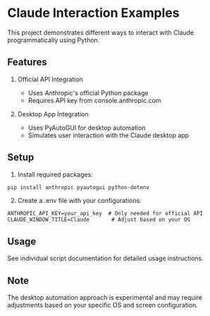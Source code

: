 # Claude Interaction Examples

This project demonstrates different ways to interact with Claude programmatically using Python.

## Features

1. Official API Integration
   - Uses Anthropic's official Python package
   - Requires API key from console.anthropic.com

2. Desktop App Integration
   - Uses PyAutoGUI for desktop automation
   - Simulates user interaction with the Claude desktop app

## Setup

1. Install required packages:
```bash
pip install anthropic pyautogui python-dotenv
```

2. Create a .env file with your configurations:
```
ANTHROPIC_API_KEY=your_api_key  # Only needed for official API
CLAUDE_WINDOW_TITLE=Claude       # Adjust based on your OS
```

## Usage

See individual script documentation for detailed usage instructions.

## Note

The desktop automation approach is experimental and may require adjustments based on your specific OS and screen configuration.